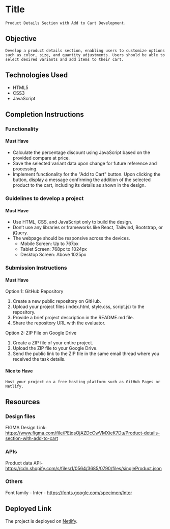 # Title

    Product Details Section with Add to Cart Development.

## Objective

    Develop a product details section, enabling users to customize options such as color, size, and quantity adjustments. Users should be able to select desired variants and add items to their cart.

## Technologies Used

- HTML5
- CSS3
- JavaScript

## Completion Instructions

### Functionality

#### Must Have

- Calculate the percentage discount using JavaScript based on the provided compare at price.
- Save the selected variant data upon change for future reference and processing.
- Implement functionality for the "Add to Cart" button. Upon clicking the button, display a message confirming the addition of the selected product to the cart, including its details as shown in the design.

### Guidelines to develop a project

#### Must Have

- Use HTML, CSS, and JavaScript only to build the design.
- Don’t use any libraries or frameworks like React, Tailwind, Bootstrap, or jQuery.
- The webpage should be responsive across the devices.
  - Mobile Screen: Up to 767px
  - Tablet Screen: 768px to 1024px
  - Desktop Screen: Above 1025px

### Submission Instructions

#### Must Have

Option 1: GitHub Repository

1. Create a new public repository on GitHub.
2. Upload your project files (index.html, style.css, script.js) to the repository.
3. Provide a brief project description in the README.md file.
4. Share the repository URL with the evaluator.

Option 2: ZIP File on Google Drive

1. Create a ZIP file of your entire project.
2. Upload the ZIP file to your Google Drive.
3. Send the public link to the ZIP file in the same email thread where you received the task details.

#### Nice to Have

    Host your project on a free hosting platform such as GitHub Pages or Netlify.

## Resources

### Design files

FIGMA Design Link: https://www.figma.com/file/PEjqsOjAZDcCwVMXieK7Du/Product-details-section-with-add-to-cart

### APIs

Product data API- https://cdn.shopify.com/s/files/1/0564/3685/0790/files/singleProduct.json

### Others

Font family - Inter - https://fonts.google.com/specimen/Inter

## Deployed Link

The project is deployed on [Netlify](https://yashwanth-pendam-mermeto-assignment.netlify.app/).
